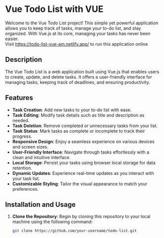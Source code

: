 # Vue Todo List with VUE

Welcome to the Vue Todo List project! This simple yet powerful application allows you to keep track of tasks, manage your to-do list, and stay organized. With Vue.js at its core, managing your tasks has never been easier.
<br>
Visit https://todo-list-vue-am.netlify.app/ to run this application online
<br>

## Description

The Vue Todo List is a web application built using Vue.js that enables users to create, update, and delete tasks. It offers a user-friendly interface for managing tasks, keeping track of deadlines, and ensuring productivity.

## Features

- **Task Creation**: Add new tasks to your to-do list with ease.
- **Task Editing**: Modify task details such as title and description as needed.
- **Task Deletion**: Remove completed or unnecessary tasks from your list.
- **Task Status**: Mark tasks as complete or incomplete to track their progress.
- **Responsive Design**: Enjoy a seamless experience on various devices and screen sizes.
- **User-Friendly Interface**: Navigate through tasks effortlessly with a clean and intuitive interface.
- **Local Storage**: Persist your tasks using browser local storage for data retention.
- **Dynamic Updates**: Experience real-time updates as you interact with your task list.
- **Customizable Styling**: Tailor the visual appearance to match your preferences.

## Installation and Usage

1. **Clone the Repository**: Begin by cloning this repository to your local machine using the following command:

   ```sh
   git clone https://github.com/your-username/todo-list.git
   

